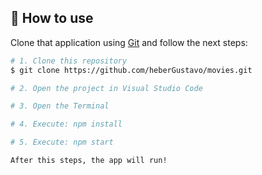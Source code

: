 
## :wrench: How to use

Clone that application using [Git](https://git-scm.com) and follow the next steps:

```bash
# 1. Clone this repository
$ git clone https://github.com/heberGustavo/movies.git

# 2. Open the project in Visual Studio Code

# 3. Open the Terminal

# 4. Execute: npm install

# 5. Execute: npm start

After this steps, the app will run!
```
